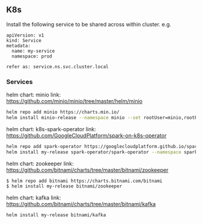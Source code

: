 ## K8s

Install the following service to be shared across within cluster. e.g. 

```
apiVersion: v1
kind: Service
metadata:
  name: my-service
  namespace: prod

refer as: service.ns.svc.cluster.local
```

### Services

helm chart: minio
link: https://github.com/minio/minio/tree/master/helm/minio

```bash
helm repo add minio https://charts.min.io/
helm install minio-release --namespace minio --set rootUser=minio,rootPassword=xxxxxx --generate-name minio/minio
```

helm chart: k8s-spark-operator
link: https://github.com/GoogleCloudPlatform/spark-on-k8s-operator

```bash
helm repo add spark-operator https://googlecloudplatform.github.io/spark-on-k8s-operator
helm install my-release spark-operator/spark-operator --namespace spark-operator --create-namespace
```

helm chart: zookeeper
link: https://github.com/bitnami/charts/tree/master/bitnami/zookeeper

```bash
$ helm repo add bitnami https://charts.bitnami.com/bitnami
$ helm install my-release bitnami/zookeeper
```


helm chart: kafka
link: https://github.com/bitnami/charts/tree/master/bitnami/kafka

```bash
helm install my-release bitnami/kafka
```

